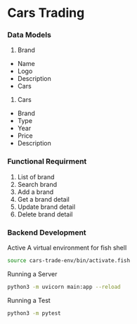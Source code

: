 # Cars Trading

### Data Models
1. Brand
- Name
- Logo
- Description
- Cars

1. Cars
- Brand
- Type
- Year
- Price
- Description

### Functional Requirment
1. List of brand
2. Search brand
3. Add a brand
4. Get a brand detail
5. Update brand detail
6. Delete brand detail


### Backend Development

Active A virtual environment for fish shell
```bash
source cars-trade-env/bin/activate.fish
```

Running a Server
```bash
python3 -m uvicorn main:app --reload
```

Running a Test
```bash
python3 -m pytest
```